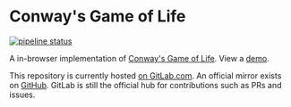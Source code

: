 # Conway's Game of Life

[![pipeline status](https://gitlab.com/louis.jackman/conways-game-of-life/badges/master/pipeline.svg)](https://gitlab.com/louis.jackman/conways-game-of-life/-/commits/master)

A in-browser implementation of [Conway's Game of
Life](https://en.wikipedia.org/wiki/Conway's_Game_of_Life). View a
[demo](https://volatilethunk.com/projects/conways-game-of-life/index.html).

This repository is currently hosted [on
GitLab.com](https://gitlab.com/louis.jackman/conways-game-of-life). An official
mirror exists on [GitHub](https://github.com/LouisJackman/conways-game-of-life).
GitLab is still the official hub for contributions such as PRs and issues.
